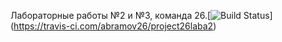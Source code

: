 Лабораторные работы №2 и №3, команда 26.\[![Build Status](https://travis-ci.com/abramov26/project26laba2.svg?branch=master)](https://travis-ci.com/abramov26/project26laba2)